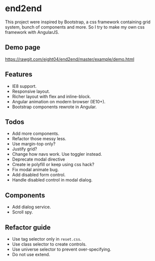 end2end
=======
This project were inspired by Bootstrap, a css framework containing grid system, bunch of components and more. So I try to make my own css framework with AngularJS.

Demo page
---------
<https://rawgit.com/eight04/end2end/master/example/demo.html>

Features
--------
* IE8 support.
* Responsive layout.
* Richer layout with flex and inline-block.
* Angular animation on modern browser (IE10+).
* Bootstrap components rewrote in Angular.

Todos
-----
* Add more components.
* Refactor those messy less.
* Use margin-top only?
* Justify grid?
* Change how navs work. Use toggler instead.
* Deprecate modal directive
* Create ie polyfill or keep using css hack?
* Fix modal animate bug.
* Add disabled form control.
* Handle disabled control in modal dialog.

Components
----------
* Add dialog service.
* Scroll spy.

Refactor guide
--------------
* Use tag selector only in `reset.css`.
* Use class selector to create controls.
* Use universe selector to prevent over-specifying.
* Do not use extend.
